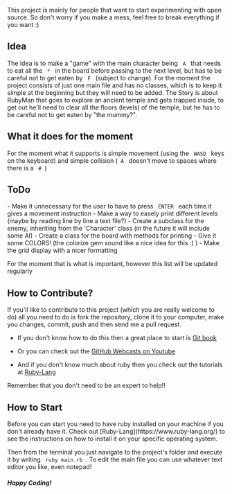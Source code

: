 This project is mainly for people that want to start experimenting with open source. So don't worry if you make a mess, feel free to break everything if you want :)

<h2> Idea </h2>
The idea is to make a "game" with the main character being <code> A </code> that needs to eat all the <code> * </code> in the board before passing to the next level, but has to be careful not to get eaten by <code> F </code> (subject to change).
For the moment the project consists of just one main file and has no classes, which is to keep it simple at the beginning but they will need to be added.
The Story is about RubyMan that goes to explore an ancient temple and gets trapped inside, to get out he'll need to clear all the floors (levels) of the temple, but he has to be careful not to get eaten by "the mummy?".


<h2> What it does for the moment </h2>
For the moment what it supports is simple movement (using the <code> WASD </code> keys on the keyboard) and simple collision (<code> A </code> doesn't move to spaces where there is a <code> # </code>)

<h2>ToDo</h2>
  - Make it unnecessary for the user to have to press <code> ENTER </code> each time it gives a movement instruction
  - Make a way to easely print different levels (maybe by reading line by line a text file?)
  - Create a subclass for the enemy, inheriting from the 'Character' class (in the future it will include some AI)
  - Create a class for the board with methods for printing
  - Give it some COLORS! (the colorize gem sound like a nice idea for this :)  )
  - Make the grid display with a nicer formatting 

For the moment that is what is important, however this list will be updated regularly

<h2> How to Contribute? </h2>
 If you'll like to contribute to this project (which you are really welcome to do) all you need to do is fork the repository, clone it to your computer, make you changes, commit, push and then send me a pull request.
 
 - If you don't know how to do this then a great place to start is [Git book](http://git-scm.com/book)
 
 - Or you can check out the [GitHub Webcasts on Youtube](https://www.youtube.com/channel/UCP7RrmoueENv9TZts3HXXtw)
 
 - And if you don't know much about ruby then you check out the tutorials at [Ruby-Lang](https://www.ruby-lang.org/en/documentation/)
 
Remember that you don't need to be an expert to help!!

<h2>How to Start</h2>
Before you can start you need to have ruby installed on your machine if you don't already have it. Check out [Ruby-Lang](https://www.ruby-lang.org/) to see the instructions on how to install it on your specific operating system.

Then from the terminal you just navigate to the project's folder and execute it by writing <code> ruby main.rb </code>. To edit the main file you can use whatever text editor you like, even notepad!


  <h5>Happy Coding!</h5>
